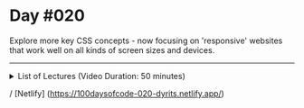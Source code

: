 # Day #020
Explore more key CSS concepts - now focusing on 'responsive' websites that work well on all kinds of screen sizes and devices.

---

<details>
    <summary>List of Lectures (Video Duration: 50 minutes)</summary>
    <ul>
        <li>Your Grid Challenge</li>
        <li>Working with Unicode UTF-8</li>
        <li>Finishing Touches</li>
        <li>Module Summary</li>
        <li>Optional: Diving Deeper Into "position", Flexbox & the Grid </li>
        <hr>
        <li>Module Introduction</li>
        <li>Project Overview</li>
        <li>Please Read: Optional Lectures</li>
        <li>Optional: Your Challenge - Creating the HTML Structure</li>
        <li>Optional: Challenge Solution - The HTML Structure</li>
    </ul>
</details>

/ [Netlify] (https://100daysofcode-020-dyrits.netlify.app/)